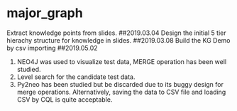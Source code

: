 # major_graph
Extract knowledge points from slides.
##2019.03.04
Design the initial 5 tier hierachy structure for knowledge in slides. 
##2019.03.08
Build the KG Demo by csv importing
##2019.05.02
1. NEO4J was used to visualize test data, MERGE operation has been well studied.
2. Level search for the candidate test data.
3. Py2neo has been studied but be discarded due to its buggy design for merge operations. Alternatively, saving the data to CSV file and loading CSV by CQL is quite acceptable.